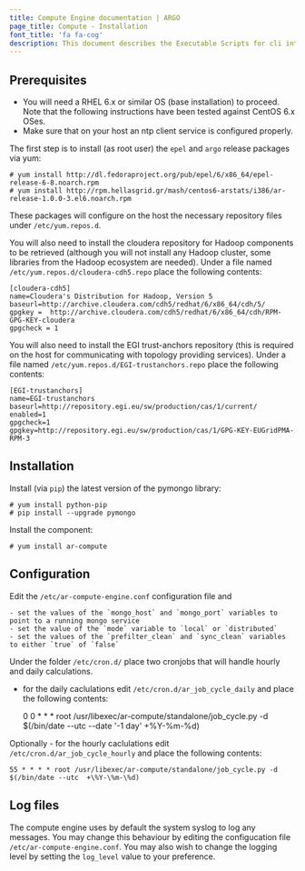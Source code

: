 ```yaml
---
title: Compute Engine documentation | ARGO
page_title: Compute - Installation
font_title: 'fa fa-cog'
description: This document describes the Executable Scripts for cli interaction with the compute engine
---
```



## Prerequisites

- You will need a RHEL 6.x or similar OS (base installation) to proceed. Note that the following instructions have been tested against CentOS 6.x OSes.
- Make sure that on your host an ntp client service is configured properly.

The first step is to install (as root user) the `epel` and `argo` release packages via yum:

    # yum install http://dl.fedoraproject.org/pub/epel/6/x86_64/epel-release-6-8.noarch.rpm
    # yum install http://rpm.hellasgrid.gr/mash/centos6-arstats/i386/ar-release-1.0.0-3.el6.noarch.rpm

These packages will configure on the host the necessary repository files under `/etc/yum.repos.d`.

You will also need to install the cloudera repository for Hadoop components to be retrieved (although you will not install any Hadoop cluster, some libraries from the Hadoop ecosystem are needed). Under a file named `/etc/yum.repos.d/cloudera-cdh5.repo` place the following contents:

    [cloudera-cdh5]
    name=Cloudera's Distribution for Hadoop, Version 5
    baseurl=http://archive.cloudera.com/cdh5/redhat/6/x86_64/cdh/5/
    gpgkey =  http://archive.cloudera.com/cdh5/redhat/6/x86_64/cdh/RPM-GPG-KEY-cloudera
    gpgcheck = 1


You will also need to install the EGI trust-anchors repository (this is required on the host for communicating with topology providing services). Under a file named `/etc/yum.repos.d/EGI-trustanchors.repo` place the following contents:

    [EGI-trustanchors]
    name=EGI-trustanchors
    baseurl=http://repository.egi.eu/sw/production/cas/1/current/
    enabled=1
    gpgcheck=1
    gpgkey=http://repository.egi.eu/sw/production/cas/1/GPG-KEY-EUGridPMA-RPM-3


## Installation

Install (via `pip`) the latest version of the pymongo library:

    # yum install python-pip
    # pip install --upgrade pymongo

Install the component:

    # yum install ar-compute


## Configuration

Edit the `/etc/ar-compute-engine.conf` configuration file and

	- set the values of the `mongo_host` and `mongo_port` variables to point to a running mongo service
	- set the value of the `mode` variable to `local` or `distributed`
	- set the values of the `prefilter_clean` and `sync_clean` variables to either `true` of `false`

Under the folder `/etc/cron.d/` place two cronjobs that will handle hourly and daily calculations.

- for the daily caclulations edit `/etc/cron.d/ar_job_cycle_daily` and place the following contents:

	
	0 0 * * * root /usr/libexec/ar-compute/standalone/job_cycle.py -d $(/bin/date --utc --date '-1 day' +\%Y-\%m-\%d)

Optionally - for the hourly caclulations edit `/etc/cron.d/ar_job_cycle_hourly` and place the following contents:

    55 * * * * root /usr/libexec/ar-compute/standalone/job_cycle.py -d $(/bin/date --utc  +\%Y-\%m-\%d)

## Log files

The compute engine uses by default the system syslog to log any messages. You may change this behaviour by editing the configucation file `/etc/ar-compute-engine.conf`. You may also wish to change the logging level by setting the `log_level` value to your preference.
